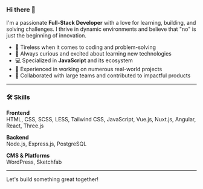 ### Hi there 👋

I'm a passionate **Full-Stack Developer** with a love for learning, building, and solving challenges. I thrive in dynamic environments and believe that "no" is just the beginning of innovation.

- 🚀 Tireless when it comes to coding and problem-solving  
- 🧠 Always curious and excited about learning new technologies  
- 💻 Specialized in **JavaScript** and its ecosystem  
- 👥 Experienced in working on numerous real-world projects  
- 🤝 Collaborated with large teams and contributed to impactful products  

---

### 🛠️ Skills

**Frontend**  
HTML, CSS, SCSS, LESS, Tailwind CSS, JavaScript, Vue.js, Nuxt.js, Angular, React, Three.js

**Backend**  
Node.js, Express.js, PostgreSQL

**CMS & Platforms**  
WordPress, Sketchfab

---

Let's build something great together!
